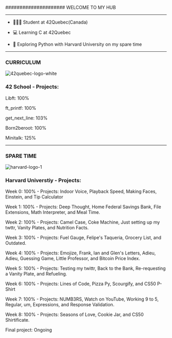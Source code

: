 
##################### WELCOME TO MY HUB


----------------------------------------------------------------------------------------------------------------------------------------------------

* 👩🏽‍🏫 Student at 42Quebec(Canada)

* 💻 Learning C at 42Quebec

* 🐍 Exploring Python with Harvard University on my spare time


-----------------------------------------------------------------------------------------------------------------------------------------------------
### CURRICULUM
![42quebec-logo-white](https://user-images.githubusercontent.com/121245611/229829664-89c1e1c1-2696-4765-81ad-8c6a573b5763.svg)

### 42 School - Projects:


Libft: 100%

ft_printf: 100% 

get_next_line: 103%

Born2beroot: 100% 

Minitalk: 125%

--------------------------------------------------------------------------------------------------------------------------------------------------------------
### SPARE TIME
![harvard-logo-1](https://user-images.githubusercontent.com/121245611/229830402-01b19c3d-a89c-4f92-a08d-3ff58373698c.png)

### Harvard Universtiy - Projects:


Week 0: 100% - Projects: Indoor Voice, Playback Speed, Making Faces, Einstein, and Tip Calculator

Week 1: 100% - Projects: Deep Thought, Home Federal Savings Bank, File Extensions, Math Interpreter, and Meal Time.

Week 2: 100% - Projects: Camel Case, Coke Machine, Just setting up my twttr, Vanity Plates, and Nutrition Facts.

Week 3: 100% - Projects: Fuel Gauge, Felipe's Taqueria, Grocery List, and Outdated.

Week 4: 100% - Projects: Emojize, Frank, Ian and Glen's Letters, Adieu, Adieu, Guessing Game, Little Professor, and Bitcoin Price Index.

Week 5: 100% - Projects: Testing my twittr, Back to the Bank, Re-requesting a Vanity Plate, and Refueling.

Week 6: 100% - Projects: Lines of Code, Pizza Py, Scourgify, and CS50 P-Shirt

Week 7: 100% - Projects: NUMB3RS, Watch on YouTube, Working 9 to 5, Regular, um, Expressions, and Response Validation.

Week 8: 100% - Projects: Seasons of Love, Cookie Jar, and CS50 Shirtificate.


Final project: Ongoing
